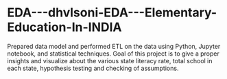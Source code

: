 # EDA---dhvlsoni-EDA---Elementary-Education-In-INDIA
Prepared data model and performed ETL on the data using Python, Jupyter notebook, and statistical techniques. Goal of this project is to give a proper insights and visualize about the various state literacy rate, total school in each state, hypothesis testing and checking of assumptions.
